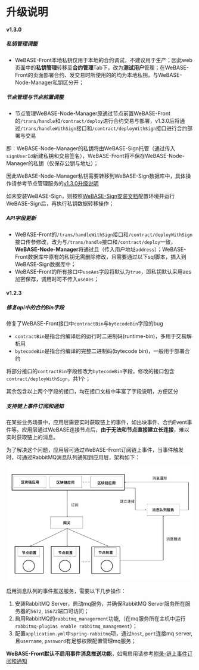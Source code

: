 # 升级说明

#### v1.3.0

##### 私钥管理调整
- WeBASE-Front本地私钥仅用于本地的合约调试，不建议用于生产；因此web页面中的**私钥管理**转移至**合约管理**Tab下，改为**测试用户**管理；在WeBASE-Front的页面部署合约、发交易时所使用的的均为本地私钥，与WeBASE-Node-Manager私钥区分开；

##### 节点管理与节点前置调整
- 节点管理WeBASE-Node-Manager原通过节点前置WeBASE-Front的`/trans/handle`和`/contract/deploy`进行合约交易与部署，v1.3.0后将通过`/trans/handleWithSign`接口和`/contract/deployWithSign`接口进行合约部署与交易

即：WeBASE-Node-Manager的私钥将由WeBASE-Sign托管（通过传入`signUserId`新建私钥和交易签名），WeBASE-Front将不保存WeBASE-Node-Manager的私钥（仅保存公钥与地址）；

因此WeBASE-Node-Manager私钥需要转移到WeBASE-Sign数据库中，具体操作请参考节点管理服务的[v1.3.0升级说明](https://webasedoc.readthedocs.io/zh_CN/latest/docs/WeBASE-Node-Manager/upgrade.html#v1-3-0)

如未安装WeBASE-Sign，则按照[WeBASE-Sign安装文档](https://webasedoc.readthedocs.io/zh_CN/latest/docs/WeBASE-Sign/install.html)配置环境并运行WeBASE-Sign后，再执行私钥数据转移操作；

##### API字段更新
- WeBASE-Front的`/trans/handleWithSign`接口和`/contract/deployWithSign`接口传参修改，改为与`/trans/handle`接口和`/contract/deploy`一致，**WeBASE-Node-Manager**将通过且（传入用户地址`address`）；WeBASE-Front数据库中原有的私钥无需删除修改，且需要通过以下sql脚本，插入到WeBASE-Sign数据库中；
- WeBASE-Front的所有接口中`useAes`字段将默认为`true`，即私钥默认采用aes加密保存，调用时可不传入`useAes`；

#### v1.2.3

##### 修复api中的合约Bin字段

修复了WeBASE-Front接口中`contractBin`与`bytecodeBin`字段的bug

- `contractBin`是指合约编译后的运行时二进制码(runtime-bin)，多用于交易解析用
- `bytecodeBin`是指合约编译的完整二进制码(bytecode bin)，一般用于部署合约

将部分接口的`contractBin`字段修改为`bytecodeBin`字段，修改的接口包含`contract/deployWithSign`，共1个；

其余包含以上两个字段的接口，均在接口文档中丰富了字段说明，方便区分

##### 支持链上事件订阅和通知

在某些业务场景中，应用层需要实时获取链上的事件，如出块事件、合约Event事件等。应用层通过WeBASE连接节点后，**由于无法和节点直接建立长连接**，难以实时获取链上的消息。

为了解决这个问题，应用层可通过WeBASE-Front订阅链上事件，当事件触发时，可通过RabbitMQ消息队列通知到应用层，架构如下：

![链上事件通知架构](../../images/WeBASE/front-event/event_structure.png)

启用消息队列的事件推送服务，需要以下几步操作：
1. 安装RabbitMQ Server，启动mq服务，并确保RabbitMQ Server服务所在服务器的`5672`, `15672`端口可访问；
2. 启用RabbitMQ的`rabbitmq_managerment`功能,（在mq服务所在主机中运行`rabbitmq-plugins enable rabbitmq_management`）；
3. 配置`application.yml`中`spring-rabbitmq`项，通过`host`, `port`连接mq server, 且`username`, `password`有足够权限配置管理mq服务；

**WeBASE-Front默认不启用事件消息推送功能**，如需启用请参考[附录-链上事件订阅和通知](./appendix.html#id11)

